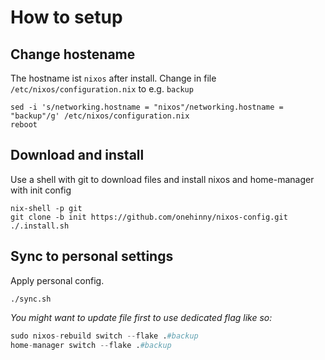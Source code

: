 # How to setup

## Change hostename

The hostname ist `nixos` after install. Change in file `/etc/nixos/configuration.nix` to e.g. `backup`

```shell
sed -i 's/networking.hostname = "nixos"/networking.hostname = "backup"/g' /etc/nixos/configuration.nix
reboot
```

## Download and install

Use a shell with git to download files and install nixos and home-manager with init config

```shell
nix-shell -p git
git clone -b init https://github.com/onehinny/nixos-config.git
./.install.sh
```

## Sync to personal settings

Apply personal config.

```shell
./sync.sh
````

*You might want to update file first to use dedicated flag like so:*

```nix
sudo nixos-rebuild switch --flake .#backup
home-manager switch --flake .#backup
```